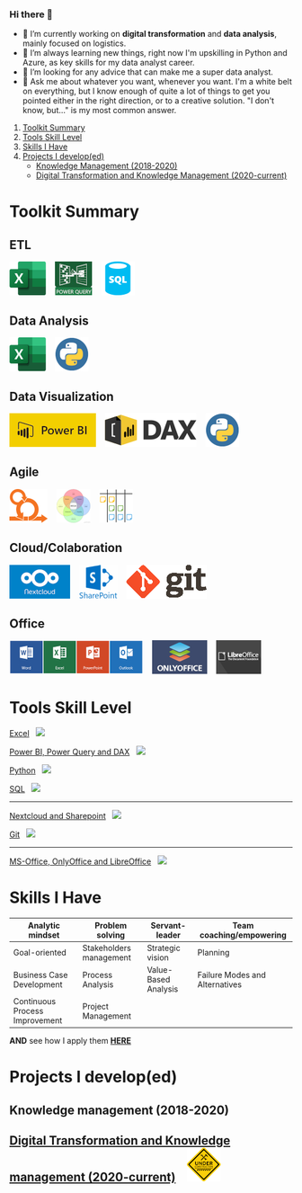 ### Hi there 👋

- 🔭 I’m currently working on **digital transformation** and **data analysis**, mainly focused on logistics.
- 🌱 I’m always learning new things, right now I'm upskilling in Python and Azure, as key skills for my data analyst career.
- 🤔 I’m looking for any advice that can make me a super data analyst.
- 💬 Ask me about whatever you want, whenever you want. I'm a white belt on everything, but I know enough of quite a lot of things to get you pointed either in the right direction, or to a creative solution. "I don't know, but..." is my most common answer.

1. [Toolkit Summary](#Toolkit-summary)  
2. [Tools Skill Level](#Tools-skill-level)
3. [Skills I Have](#Skills-I-Have)
4. [Projects I develop(ed)](#Projects-I-developed)
    * [Knowledge Management (2018-2020)](#Knowledge-management-2018-2020)
    * [Digital Transformation and Knowledge Management (2020-current)](#Digital-Transformation-and-Knowledge-management-2020-current-)



# Toolkit Summary
## ETL
[![Excel](https://github.com/jaume-rsl/jaume-rsl/blob/cd225e88305ab5799c74e3956fd00e20ab96582d/images/Excel.png)](https://github.com/jaume-rsl/Portfolio/blob/main/Excel/README.md)&nbsp;&nbsp;&nbsp;
[![Power query](https://github.com/jaume-rsl/jaume-rsl/blob/a0478bc74eec36c529490f50f97d6d1b87e5a871/images/power-query.jpg)](https://github.com/jaume-rsl/Portfolio/blob/63220bf625d3fce3f0baca81f30e6fa6bea199ae/Power%20BI/18%20-%20Dataset%20Health.jpg)&nbsp;&nbsp;&nbsp;
[![SQL](https://github.com/jaume-rsl/jaume-rsl/blob/195dfb218b4c2f6c78727cd9cdad1494ab419695/images/sql.png)](https://github.com/jaume-rsl/SQL/blob/main/README.md)&nbsp;&nbsp;&nbsp;

## Data Analysis
[![Excel](https://github.com/jaume-rsl/jaume-rsl/blob/cd225e88305ab5799c74e3956fd00e20ab96582d/images/Excel.png)](https://github.com/jaume-rsl/Portfolio/blob/main/Excel/README.md)&nbsp;&nbsp;&nbsp;
[![Python](https://github.com/jaume-rsl/jaume-rsl/blob/b40693488e368739332a4eca5656bdb717910a0b/images/python.png)](https://www.kaggle.com/jaumerossello/code?scroll=true)&nbsp;&nbsp;&nbsp;

## Data Visualization
[![Power BI](https://github.com/jaume-rsl/jaume-rsl/blob/2435fc51dd61ce5751d2701a33b4641ce2986fd0/images/power-bi.png)](https://github.com/jaume-rsl/Portfolio/blob/main/Power%20BI/README.md)&nbsp;&nbsp;&nbsp;
[![DAX](https://github.com/jaume-rsl/jaume-rsl/blob/a166d8da498093d8b8791f7f353f04b5333b3cfc/images/DAX.png)](https://github.com/jaume-rsl/Portfolio/blob/main/Power%20BI/README.md#dax-snippets)&nbsp;&nbsp;&nbsp;
[![Python](https://github.com/jaume-rsl/jaume-rsl/blob/b40693488e368739332a4eca5656bdb717910a0b/images/python.png)](https://www.kaggle.com/jaumerossello/code?scroll=true)&nbsp;&nbsp;&nbsp;

## Agile
[![Scrum](https://github.com/jaume-rsl/jaume-rsl/blob/806e18710358d89dcf4ff6bf2a1c62eb6855ce30/images/sprint.png)](https://github.com/jaume-rsl/Portfolio/blob/main/Projects/Digital%20Transformation/README.md#project-governance)&nbsp;&nbsp;&nbsp;
[![Ikigai](https://github.com/jaume-rsl/jaume-rsl/blob/806e18710358d89dcf4ff6bf2a1c62eb6855ce30/images/ikigai.png)](https://github.com/jaume-rsl/Portfolio/blob/main/Projects/Digital%20Transformation/README.md#project-governance)&nbsp;&nbsp;&nbsp;
[![Kanban](https://github.com/jaume-rsl/jaume-rsl/blob/806e18710358d89dcf4ff6bf2a1c62eb6855ce30/images/kanban.png)](https://github.com/jaume-rsl/Portfolio/blob/main/Projects/Digital%20Transformation/README.md#project-governance)&nbsp;&nbsp;&nbsp;

## Cloud/Colaboration
[![NextCloud](https://github.com/jaume-rsl/jaume-rsl/blob/44c2eea04c21b84e16fbf7832dc69b3005277ce5/images/nextcloud.png)](https://try.nextcloud.com/)&nbsp;&nbsp;&nbsp;
![Sharepoint](https://github.com/jaume-rsl/jaume-rsl/blob/e258c9f71d51defe664f8891b7d58c9e400c1229/images/sharepoint.png)&nbsp;&nbsp;&nbsp;
![Git](https://github.com/jaume-rsl/jaume-rsl/blob/cad2117ad6da26a62b773635defbc2b6d3f79a39/images/git.png)&nbsp;&nbsp;&nbsp;

## Office
![MS-Office](https://github.com/jaume-rsl/jaume-rsl/blob/3416e9a051eb286025baf3094c6435cf5e1321a8/images/MS-office.jpg)&nbsp;&nbsp;&nbsp;
![OnlyOffice](https://github.com/jaume-rsl/jaume-rsl/blob/3416e9a051eb286025baf3094c6435cf5e1321a8/images/OnlyOffice.png)&nbsp;&nbsp;&nbsp;
![LibreOffice](https://github.com/jaume-rsl/jaume-rsl/blob/3416e9a051eb286025baf3094c6435cf5e1321a8/images/LibreOffice.png)&nbsp;&nbsp;&nbsp;


# Tools Skill Level  

[Excel](https://github.com/jaume-rsl/Portfolio/tree/main/Excel)&nbsp;&nbsp; ![](https://img.shields.io/badge/assessed__level-Fully%20Skilled-success?style=plastic&logo=microsoftexcel)  

[Power BI, Power Query and DAX](https://github.com/jaume-rsl/Portfolio/tree/main/Power%20BI)&nbsp;&nbsp; ![](https://img.shields.io/badge/assessed__level-Quite%20Good!-green?style=plastic&logo=powerbi)  

[Python](https://www.kaggle.com/jaumerossello/code)&nbsp;&nbsp; ![](https://img.shields.io/badge/assessed__level-Working%20on%20it-yellow?style=plastic&logo=python)  

[SQL](https://github.com/jaume-rsl/SQL/blob/main/README.md)&nbsp;&nbsp; ![](https://img.shields.io/badge/assessed__level-Quite%20Good!-green?style=plastic&logo=mysql) 

---  

[Nextcloud and Sharepoint]()&nbsp;&nbsp; ![](https://img.shields.io/badge/assessed__level-Quite%20Good!-green?style=plastic&logo=nextcloud)  

[Git](https://github.com/jaume-rsl?tab=repositories)&nbsp;&nbsp; ![](https://img.shields.io/badge/assessed__level-Working%20on%20it-yellow?style=plastic&logo=git)  

---

[MS-Office, OnlyOffice and LibreOffice](https://github.com/jaume-rsl/Portfolio/tree/main/Excel)&nbsp;&nbsp; ![](https://img.shields.io/badge/assessed__level-Fully%20Skilled-success?style=plastic&logo=microsoftoffice)  

# Skills I Have

| Analytic mindset | Problem solving | Servant-leader | Team coaching/empowering |
| --- | --- | --- | --- |
| Goal-oriented | Stakeholders management | Strategic vision | Planning |
| Business Case Development | Process Analysis | Value-Based Analysis | Failure Modes and Alternatives |
| Continuous Process Improvement | Project Management |||

**AND** see how I apply them [**HERE**](https://github.com/jaume-rsl/Portfolio/blob/65cae8fd10e2ee9e5c002a876729e3be74fc41ee/Skills/README.md)  


# Projects I develop(ed)
## Knowledge management (2018-2020)
## [Digital Transformation and Knowledge management (2020-current)](https://github.com/jaume-rsl/Portfolio/blob/41b343b85303f757640999c2ff7e2e995da83a42/Projects/Digital%20Transformation/README.md)&nbsp;&nbsp;&nbsp; ![under_construction](https://github.com/jaume-rsl/jaume-rsl/blob/d2fe9e9e4d973e7dbbc99aa49dacb8dc324e8039/images/under_construction.png)

<!--
# Index
# Toolkit summary                     -- DONE
# How I use my toolkit
## Data
### Power BI
### Python
### Excel
## Business process improvement
### Scrum/Kanban
### Bizagi
# Skills I have                       -- DONE (https://pm-training.net/agile-project-manager-skills/) 
## Analytic mindset
## Problem solving
## Servant-leader
## Goal-oriented
## Stakeholders management
## Strategic vision
## Team coaching/empowering
## Planning
## Business Case Development
## Continuous Process Improvement/ Process Analysis
## Value-Based Analysis
## Failure Modes and Alternatives
## Project Management
# Projects I develop(ed)
## Knowledge management (2018-2020)
## Digital Transformation and Knowledge management (2020-current)
### Digital strategy
### Project Governance
### Digital processess
### Digital Training/Coaching
### Knowledge Management
### Digital reporting
### 
-->
